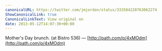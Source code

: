 ```yaml
---
canonicalURL: https://twitter.com/jmjordan/status/333584220763062274
ShowCanonicalLink: true
CanonicalLinkText: View original on
date: 2013-05-12T14:07:30+00:00
---
```

Mother's Day brunch. (at Bistro 536) — [http://path.com/p/4xMOdm](http://path.com/p/4xMOdm)